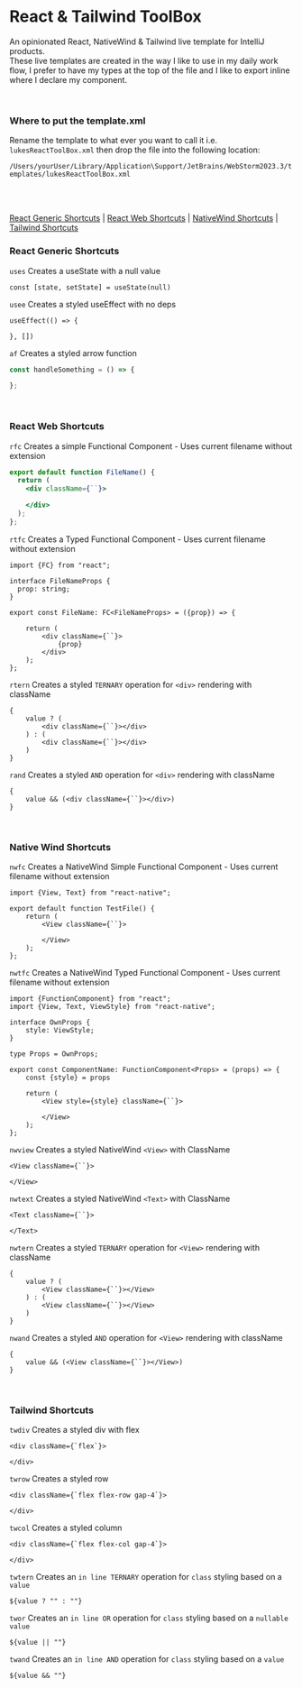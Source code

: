 # React & Tailwind ToolBox

An opinionated React, NativeWind & Tailwind live template for IntelliJ products. <br/>
These live templates are created in the way I like to use in my daily work
flow, I prefer to have my types at the top of the file and I like to export
inline where I declare my component.

<br/>

### Where to put the template.xml

Rename the template to what ever you want to call it i.e. ```lukesReactToolBox.xml```
then drop the file into the following location:

``
/Users/yourUser/Library/Application\Support/JetBrains/WebStorm2023.3/templates/lukesReactToolBox.xml
``


<br/>
<br/>



[React Generic Shortcuts](#react-generic-shortcuts) |
[React Web Shortcuts](#react-web-shortcuts) |
[NativeWind Shortcuts](#native-wind-shortcuts) |
[Tailwind Shortcuts](#tailwind-shortcuts)

### React Generic Shortcuts

```uses```
Creates a useState with a null value

```tsx
const [state, setState] = useState(null)
```

```usee```
Creates a styled useEffect with no deps

```tsx
useEffect(() => {

}, [])
```

```af```
Creates a styled arrow function

```javascript
const handleSomething = () => {

};
```

<br/>

### React Web Shortcuts

```rfc```
Creates a simple Functional Component - Uses current filename without extension

```jsx
export default function FileName() {
  return (
    <div className={``}>

    </div>
  );
};
```

```rtfc```
Creates a Typed Functional Component - Uses current filename without extension

```tsx
import {FC} from "react";

interface FileNameProps {
  prop: string;
}

export const FileName: FC<FileNameProps> = ({prop}) => {

    return (
        <div className={``}>
            {prop}
        </div>
    );
};
```

```rtern```
Creates a styled ```TERNARY``` operation for ```<div>``` rendering with className

```tsx
{
    value ? (
        <div className={``}></div>
    ) : (
        <div className={``}></div>
    )
}
```

```rand```
Creates a styled ```AND``` operation for ```<div>``` rendering with className

```tsx
{
	value && (<div className={``}></div>)
}
```

<br/>

### Native Wind Shortcuts

```nwfc```
Creates a NativeWind Simple Functional Component - Uses current filename without extension

```tsx
import {View, Text} from "react-native";

export default function TestFile() {
	return (
		<View className={``}>

		</View>
	);
};
```

```nwtfc```
Creates a NativeWind Typed Functional Component - Uses current filename without extension

```tsx
import {FunctionComponent} from "react";
import {View, Text, ViewStyle} from "react-native";

interface OwnProps {
	style: ViewStyle;
}

type Props = OwnProps;

export const ComponentName: FunctionComponent<Props> = (props) => {
	const {style} = props

	return (
		<View style={style} className={``}>

		</View>
	);
};
```

```nwview```
Creates a styled NativeWind ```<View>``` with ClassName

```tsx
<View className={``}>

</View>
```

```nwtext```
Creates a styled NativeWind ```<Text>``` with ClassName

```tsx
<Text className={``}>

</Text>
```

```nwtern```
Creates a styled ```TERNARY``` operation for ```<View>``` rendering with className

```tsx
{
	value ? (
		<View className={``}></View>
	) : (
		<View className={``}></View>
	)
}
```

```nwand```
Creates a styled ```AND``` operation for ```<View>``` rendering with className

```tsx
{
	value && (<View className={``}></View>)
}
```

<br/>

### Tailwind Shortcuts

```twdiv```
Creates a styled div with flex

```tsx
<div className={`flex`}>

</div>
```

```twrow```
Creates a styled row

```tsx
<div className={`flex flex-row gap-4`}>

</div>
```

```twcol```
Creates a styled column

```tsx
<div className={`flex flex-col gap-4`}>

</div>
```

```twtern```
Creates an ```in line TERNARY``` operation for ```class``` styling based
on a ```value```

```tsx
${value ? "" : ""}
```

```twor```
Creates an ```in line OR``` operation for ```class``` styling based on a ```nullable
value```

```tsx
${value || ""}
```

```twand```
Creates an ```in line AND``` operation for ```class``` styling based on a ```value```

```tsx
${value && ""}
```




